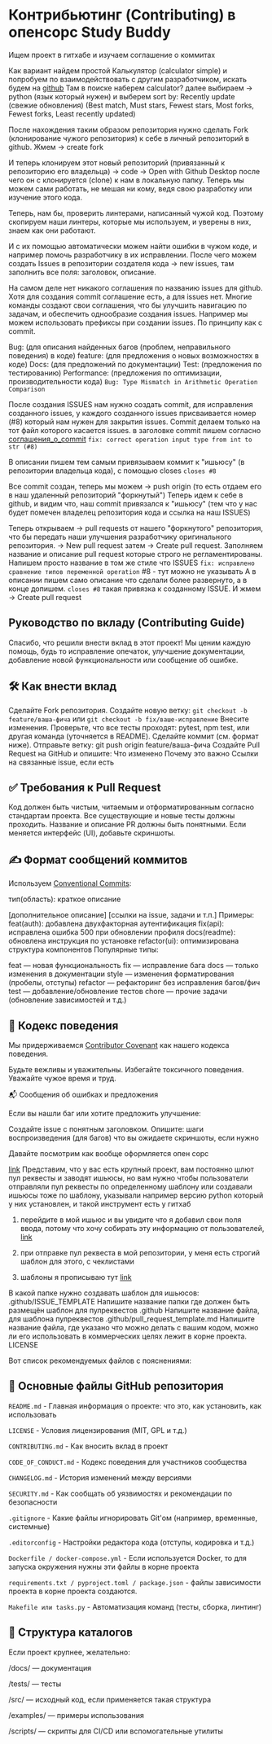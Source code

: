 # Контрибьютинг (Contributing) в опенсорс Study Buddy

Ищем проект в гитхабе и изучаем соглашение о коммитах

Как вариант найдем простой Калькулятор (calculator simple) и попробуем по взаимодействовать с другим разработчиком, искать будем на [github](https://github.com)
Там в поиске наберем calculator? далее выбираем -> python (язык который нужен)
и выберем sort by: Recently update (свежие обновления) (Best match, Must stars, Fewest stars, Most forks, Fewest forks, Least recently updated)

После нахождения таким образом репозитория нужно сделать Fork (клонирование чужого репозитория) к себе в личный репозиторий в github.
Жмем -> create fork

И теперь клонируем этот новый репозиторий (привязанный к репозиторию его владельца) -> code -> Open with Github Desktop после чего он с клонируется (clone) к нам в локальную папку. Теперь мы можем сами работать, не мешая ни кому, ведя свою разработку или изучение этого кода.

Теперь, нам бы, проверить линтерами, написанный чужой код. Поэтому скопируем наши линтеры, которые мы используем, и уверены в них, знаем как они работают.

И с их помощью автоматически можем найти ошибки в чужом коде, и например помочь разработчику в их исправлении. После чего можем создать Issues в репозитории создателя кода -> new issues, там заполнить все поля: заголовок, описание.

На самом деле нет никакого соглашения по названию issues для github. Хотя для создания commit соглашение есть, а для issues нет. Многие команды создают свои соглашения, что бы улучшить навигацию по задачам, и обеспечить однообразие создания issues. Например мы можем использовать префиксы при создании issues. По принципу как с commit.

Bug: (для описания найденных багов (проблем, неправильного поведения) в коде)
feature: (для предложения о новых возможностях в коде)
Docs: (для предложений по документации)
Test: (предложения по тестированию)
Performance: (предложения по оптимизации, производительности кода)
`Bug: Type Mismatch in Arithmetic Operation Comparison`

После создания ISSUES нам нужно создать commit, для исправления созданного issues, у каждого созданного issues присваивается номер (#8) который нам нужен для закрытия issues.
Commit делаем только на тот файл которого касается issues.
в заголовке commit пишем согласно [соглашения_о_commit](https://www.conventionalcommits.org/ru/v1.0.0/)
`fix: correct operation input type from int to str (#8)`

В описании пишем тем самым привязываем коммит к "ишьюсу" (в репозитории владельца кода), с помощью closes
`closes #8`

Все commit создан, теперь мы можем -> push origin (то есть отдаем его в наш удаленный репозиторий "форкнутый")
Теперь идем к себе в github, и видим что, наш commit привязался к "ишьюсу" (тем что у нас будет помечен владелец репозитория кода и ссылка на наш ISSUES)

Теперь открываем -> pull requests от нашего "форкнутого" репозитория, что бы передать наши улучшения разработчику оригинального репозитория.
-> New pull request затем -> Create pull request. Заполняем название и описание pull request которые строго не регламентированы.
Напишем просто название в том же стиле что ISSUES `fix: исправлено сравнение типов переменной operation` #8 - тут можно не указывать
А в описании пишем само описание что сделали более развернуто, а в конце допишем.
`closes #8`
такая привязка к созданному ISSUE. И жмем -> Create pull request

## Руководство по вкладу (Contributing Guide)

Спасибо, что решили внести вклад в этот проект! Мы ценим каждую помощь, будь то исправление опечаток, улучшение документации, добавление новой функциональности или сообщение об ошибке.

## 🛠️ Как внести вклад

Сделайте Fork репозитория.
Создайте новую ветку:
`git checkout -b feature/ваша-фича` или `git checkout -b fix/ваше-исправление`
Внесите изменения.
Проверьте, что все тесты проходят:
pytest, npm test, или другая команда (уточняется в README).
Сделайте коммит (см. формат ниже).
Отправьте ветку:
git push origin feature/ваша-фича
Создайте Pull Request на GitHub и опишите:
Что изменено
Почему это важно
Ссылки на связанные issue, если есть

## ✅ Требования к Pull Request

Код должен быть чистым, читаемым и отформатированным согласно стандартам проекта.
Все существующие и новые тесты должны проходить.
Название и описание PR должны быть понятными.
Если меняется интерфейс (UI), добавьте скриншоты.

## ✍️ Формат сообщений коммитов

Используем [Conventional Commits](https://www.conventionalcommits.org/ru/v1.0.0/):

тип(область): краткое описание

[дополнительное описание]
[ссылки на issue, задачи и т.п.]
Примеры:
feat(auth): добавлена двухфакторная аутентификация
fix(api): исправлена ошибка 500 при обновлении профиля
docs(readme): обновлена инструкция по установке
refactor(ui): оптимизирована структура компонентов
Популярные типы:

feat — новая функциональность
fix — исправление бага
docs — только изменения в документации
style — изменения форматирования (пробелы, отступы)
refactor — рефакторинг без исправления багов/фич
test — добавление/обновление тестов
chore — прочие задачи (обновление зависимостей и т.д.)

## 🤝 Кодекс поведения

Мы придерживаемся [Contributor Covenant](https://www.contributor-covenant.org/) как нашего кодекса поведения.

Будьте вежливы и уважительны.
Избегайте токсичного поведения.
Уважайте чужое время и труд.

📬 Сообщения об ошибках и предложения

Если вы нашли баг или хотите предложить улучшение:

Создайте issue с понятным заголовком.
Опишите:
шаги воспроизведения (для багов)
что вы ожидаете
скриншоты, если нужно

Давайте посмотрим как вообще оформляется опен сорс

[link](https://habr.com/ru/articles/341166/)
Представим, что у вас есть крупный проект, вам постоянно шлют пул реквесты и заводят ишьюсы, но вам нужно чтобы пользователи отправляли пул реквесты по определенному шаблону или создавали ишьюсы тоже по шаблону, указывали например версию python который у них установлен, и такой инструмент есть у гитхаб

1) перейдите в мой ишьюс и вы увидите что я добавил свои поля ввода, потому что хочу собирать эту информацию от пользователей, [link](https://github.com/SENATOROVAI/Data-Science-For-Beginners-from-scratch-SENATOROV/issues/new?template=bug_report.yml)

2) при отправке пул реквеста в мой репозитории, у меня есть строгий шаблон для этого, с чеклистами

3) шаблоны я прописываю тут [link](https://github.com/SENATOROVAI/Data-Science-For-Beginners-from-scratch-SENATOROV/tree/main/.github)

В какой папке нужно создавать шаблон для ишьюсов:
.github/ISSUE_TEMPLATE
 Напишите название папки где должен быть размещён шаблон для пулреквестов
.github
 Напишите название файла, для шаблона пулреквестов
.github/pull_request_template.md
 Напишите название файла, где указано что можно делать с вашим кодом, можно ли его использовать в коммерческих целях лежит в корне проекта.
LICENSE

Вот список рекомендуемых файлов с пояснениями:

## 📄 Основные файлы GitHub репозитория

`README.md` - Главная информация о проекте: что это, как установить, как использовать

`LICENSE` - Условия лицензирования (MIT, GPL и т.д.)

`CONTRIBUTING.md` - Как вносить вклад в проект

`CODE_OF_CONDUCT.md` - Кодекс поведения для участников сообщества

`CHANGELOG.md` - История изменений между версиями

`SECURITY.md` - Как сообщать об уязвимостях и рекомендации по безопасности

`.gitignore` - Какие файлы игнорировать Git'ом (например, временные, системные)

`.editorconfig` - Настройки редактора кода (отступы, кодировка и т.д.)

`Dockerfile / docker-compose.yml` - Если используется Docker, то для запуска окружения нужны эти файлы в корне проекта

`requirements.txt / pyproject.toml / package.json` - файлы зависимости проекта в корне проекта создаются.

`Makefile или tasks.py` - Автоматизация команд (тесты, сборка, линтинг)

## 📁 Структура каталогов

Если проект крупнее, желательно:

/docs/ — документация

/tests/ — тесты

/src/ — исходный код, если применяется такая структура

/examples/ — примеры использования

/scripts/ — скрипты для CI/CD или вспомогательные утилиты
